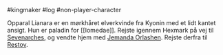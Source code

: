 #kingmaker #log #non-player-character

Opparal Lianara er en mørkhåret elverkvinde fra Kyonin med et lidt kantet ansigt. Hun er paladin for [[Iomedae]]. Rejste igennem Hexmark på vej til [Sevenarches](Sevenarches.md), og vendte hjem med [Jemanda Orlashen](Jemanda%20Orlashen.md). Rejste derfra til [Restov](Restov.md).
